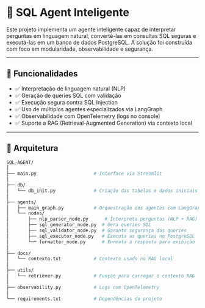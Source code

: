 # 🧠 SQL Agent Inteligente

Este projeto implementa um agente inteligente capaz de interpretar perguntas em linguagem natural, convertê-las em consultas SQL seguras e executá-las em um banco de dados PostgreSQL. A solução foi construída com foco em modularidade, observabilidade e segurança.

---

## 🚀 Funcionalidades

- ✅ Interpretação de linguagem natural (NLP)
- ✅ Geração de queries SQL com validação
- ✅ Execução segura contra SQL Injection
- ✅ Uso de múltiplos agentes especializados via LangGraph
- ✅ Observabilidade com OpenTelemetry (logs no console)
- ✅ Suporte a RAG (Retrieval-Augmented Generation) via contexto local

---

## 🧱 Arquitetura

```bash
SQL-AGENT/
│
├── main.py                     # Interface via Streamlit
│
├── db/
│   └── db_init.py              # Criação das tabelas e dados iniciais
│
├── agents/
│   ├── main_graph.py           # Orquestração dos agentes com LangGraph
│   └── nodes/
│       ├── nlp_parser_node.py      # Interpreta perguntas (NLP + RAG)
│       ├── sql_generator_node.py  # Gera queries SQL
│       ├── sql_validator_node.py  # Garante segurança das queries
│       ├── sql_executor_node.py   # Executa as queries no PostgreSQL
│       └── formatter_node.py      # Formata a resposta para exibição
│
├── docs/
│   └── contexto.txt            # Contexto usado no RAG local
│
├── utils/
│   └── retriever.py            # Função para carregar o contexto RAG
│
├── observability.py            # Logs com OpenTelemetry
│
└── requirements.txt            # Dependências do projeto
